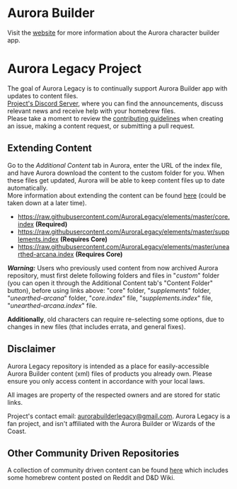 # Aurora Builder
Visit the [website](http://www.aurorabuilder.com "Aurora Website") for more information about the Aurora character builder app.

# Aurora Legacy Project
The goal of Aurora Legacy is to continually support Aurora Builder app with updates to content files.  <br>
[Project's Discord Server](https://discord.gg/3n5uakXT2a "Project Discord Server"), where you can find the announcements, discuss relevant news and receive help with your homebrew files.  <br>
Please take a moment to review the [contributing guidelines](https://github.com/AuroraLegacy/elements/blob/master/.github/CONTRIBUTING.md) when creating an issue, making a content request, or submitting a pull request.

## Extending Content
Go to the _Additional Content_ tab in Aurora, enter the URL of the index file, and have Aurora download the content to the custom folder for you. When these files get updated, Aurora will be able to keep content files up to date automatically. <br>
More information about extending the content can be found [here](http://aurorabuilder.com/content/ "Additional Content") (could be taken down at a later time).

- https://raw.githubusercontent.com/AuroraLegacy/elements/master/core.index **(Required)**
- https://raw.githubusercontent.com/AuroraLegacy/elements/master/supplements.index **(Requires Core)**
- https://raw.githubusercontent.com/AuroraLegacy/elements/master/unearthed-arcana.index **(Requires Core)**

_**Warning:**_ Users who previously used content from now archived Aurora repository, must first delete following folders and files in "_custom_" folder (you can open it through the Additional Content tab's "Content Folder" button), before using links above: "core" folder, "_supplements_" folder, "_unearthed-arcana_" folder, "_core.index_" file, "_supplements.index_" file, "_unearthed-arcana.index_" file.

**Additionally**, old characters can require re-selecting some options, due to changes in new files (that includes errata, and general fixes).

## Disclaimer
Aurora Legacy repository is intended as a place for easily-accessible Aurora Builder content (xml) files of products you already own. Please ensure you only access content in accordance with your local laws.

All images are property of the respected owners and are stored for static links.

Project's contact email: aurorabuilderlegacy@gmail.com. Aurora Legacy is a fan project, and isn't affiliated with the Aurora Builder or Wizards of the Coast.

## Other Community Driven Repositories
A collection of community driven content can be found [here](https://github.com/community-elements "Community Elements") which includes some homebrew content posted on Reddit and D&D Wiki.
